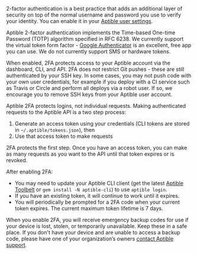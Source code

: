 2-factor authentication is a best practice that adds an additional layer of security on top of the normal username and password you use to verify your identity. You can enable it in your [Aptible user settings](https://dashboard.aptible.com/settings/protected/admin).

Aptible 2-factor authentication implements the Time-based One-time Password (TOTP) algorithm specified in RFC 6238. We currently support the virtual token form factor - [Google Authenticator](https://support.google.com/accounts/answer/1066447?hl=en) is an excellent, free app you can use. We do not currently support SMS or hardware tokens.

When enabled, 2FA protects access to your Aptible account via the dashboard, CLI, and API. 2FA does not restrict Git pushes - these are still authenticated by your SSH key. In some cases, you may not push code with your own user credentials, for example if you deploy with a CI service such as Travis or Circle and perform all deploys via a robot user. If so, we encourage you to remove SSH keys from your Aptible user account.

Aptible 2FA protects logins, not individual requests. Making authenticated requests to the Aptible API is a two step process:

1. Generate an access token using your credentials (CLI tokens are stored in `~/.aptible/tokens.json`), then
2. Use that access token to make requests

2FA protects the first step. Once you have an access token, you can make as many requests as you want to the API until that token expires or is revoked.

After enabling 2FA:

- You may need to update your Aptible CLI client (get the latest [Aptible Toolbelt](/support/toolbelt) or `gem install -N aptible-cli`) to use `aptible login`.
- If you have an existing token, it will continue to work until it expires.
- You will periodically be prompted for a 2FA code when your current token expires. The current maximum token lifetime is 7 days.

When you enable 2FA, you will receive emergency backup codes for use if your device is lost, stolen, or temporarily unavailable. Keep these in a safe place. If you don't have your device and are unable to access a backup code, please have one of your organization’s owners [contact Aptible support](http://contact.aptible.com).

